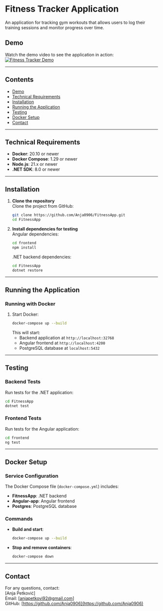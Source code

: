# Fitness Tracker Application

An application for tracking gym workouts that allows users to log their training sessions and monitor progress over time.

## Demo

Watch the demo video to see the application in action: [![Fitness Tracker Demo](https://img.youtube.com/vi/W3W985UYMaY/maxresdefault.jpg)](https://youtu.be/W3W985UYMaY)

---


## Contents
- [Demo](#demo)
- [Technical Requirements](#technical-requirements)
- [Installation](#installation)
- [Running the Application](#running-the-application)
- [Testing](#testing)
- [Docker Setup](#docker-setup)
- [Contact](#contact)


---

## Technical Requirements

- **Docker**: 20.10 or newer
- **Docker Compose**: 1.29 or newer
- **Node.js**: 21.x or newer 
- **.NET SDK**: 8.0 or newer

---

## Installation

1. **Clone the repository**  
   Clone the project from GitHub:
   ```bash
   git clone https://github.com/Anja0906/FitnessApp.git
   cd FitnessApp
   ```

2. **Install dependencies for testing**  
   Angular dependencies:
   ```bash
   cd frontend
   npm install
   ```

   .NET backend dependencies:
   ```bash
   cd FitnessApp
   dotnet restore
   ```

---

## Running the Application

### Running with Docker
1. Start Docker:
   ```bash
   docker-compose up --build
   ```
   This will start:
   - Backend application at `http://localhost:32768`
   - Angular frontend at `http://localhost:4200`
   - PostgreSQL database at `localhost:5432`

---

## Testing

### Backend Tests
Run tests for the .NET application:
```bash
cd FitnessApp
dotnet test
```

### Frontend Tests
Run tests for the Angular application:
```bash
cd frontend
ng test
```

---

## Docker Setup

### Service Configuration
The Docker Compose file (`docker-compose.yml`) includes:
- **FitnessApp**: .NET backend
- **Angular-app**: Angular frontend
- **Postgres**: PostgreSQL database

### Commands
- **Build and start**:
  ```bash
  docker-compose up --build
  ```
- **Stop and remove containers**:
  ```bash
  docker-compose down
  ```

---

## Contact
For any questions, contact:  
[Anja Petković]  
Email: [anjapetkovi92@gmail.com]  
GitHub: [https://github.com/Anja0906](https://github.com/Anja0906)

